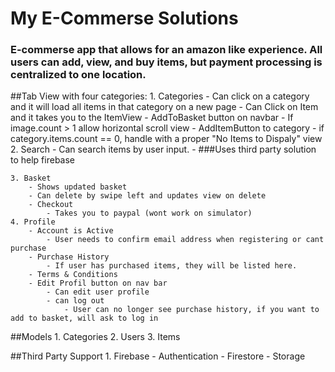 # My E-Commerse Solutions 

### E-commerse app that allows for an amazon like experience. All users can add, view, and buy items, but payment processing is centralized to one location. 


##Tab View with four categories:
    1. Categories
        - Can click on a category and it will load all items in that category on a new page
            - Can Click on Item and it takes you to the ItemView
                - AddToBasket button on navbar 
                - If image.count > 1 allow horizontal scroll view 
            - AddItemButton to category
            - if category.items.count == 0, handle with a proper "No Items to Dispaly" view
    2. Search 
        - Can search items by user input.
        - ###Uses third party solution to help firebase 
    
    3. Basket
        - Shows updated basket
        - Can delete by swipe left and updates view on delete
        - Checkout 
            - Takes you to paypal (wont work on simulator)
    4. Profile
        - Account is Active
            - User needs to confirm email address when registering or cant purchase     
        - Purchase History
            - If user has purchased items, they will be listed here. 
        - Terms & Conditions
        - Edit Profil button on nav bar
            - Can edit user profile 
            - can log out
                - User can no longer see purchase history, if you want to add to basket, will ask to log in
##Models
    1. Categories
    2. Users
    3. Items

##Third Party Support 
    1. Firebase
        - Authentication 
        - Firestore
        - Storage
        
